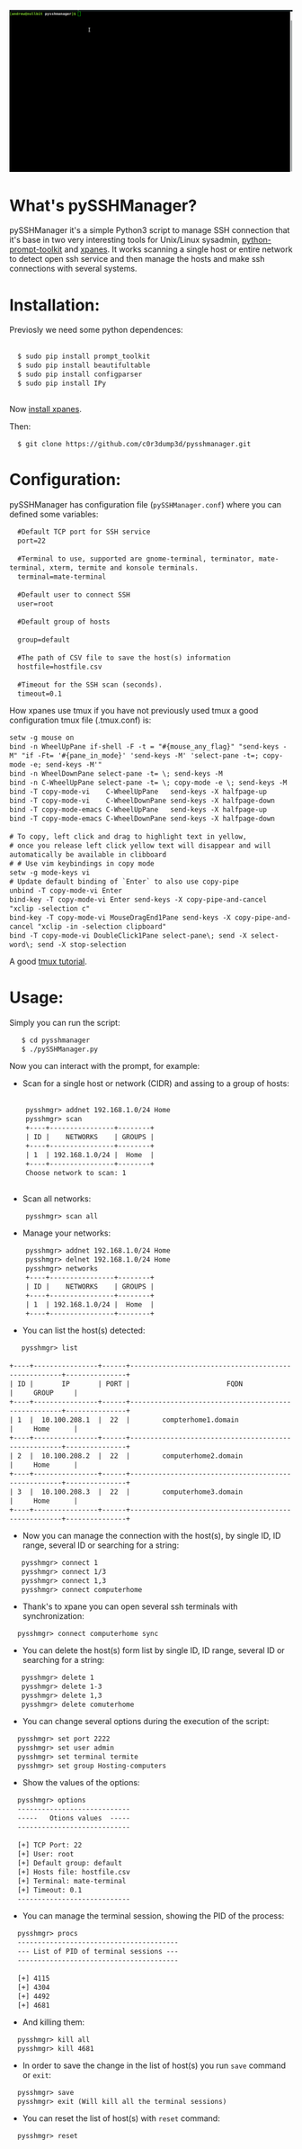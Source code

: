
![record](https://raw.githubusercontent.com/c0r3dump3d/pysshmanager/4be07fe4c20e61e3d210a1a0af5c1063ecabafb1/pysshmanager_record.gif)

What's pySSHManager?
====================

pySSHManager it's a simple Python3 script to manage SSH connection that it's base in two very interesting tools for Unix/Linux sysadmin, <a href="https://github.com/prompt-toolkit/python-prompt-toolkit">python-prompt-toolkit</a>
and <a href="https://github.com/greymd/tmux-xpanes">xpanes</a>. It works scanning a single host or entire network to detect open ssh service and then manage the hosts and make ssh connections with several systems.
    
Installation:
=============

Previosly we need some python dependences:

```

  $ sudo pip install prompt_toolkit
  $ sudo pip install beautifultable
  $ sudo pip install configparser
  $ sudo pip install IPy
  
```
Now <a href="https://github.com/greymd/tmux-xpanes/wiki/Installation">install xpanes</a>.

Then:

```
  $ git clone https://github.com/c0r3dump3d/pysshmanager.git
```

Configuration:
=============

pySSHManager has configuration file (`pySSHManager.conf`) where you can defined some variables:

```
  #Default TCP port for SSH service
  port=22 

  #Terminal to use, supported are gnome-terminal, terminator, mate-terminal, xterm, termite and konsole terminals. 
  terminal=mate-terminal 

  #Default user to connect SSH
  user=root

  #Default group of hosts

  group=default

  #The path of CSV file to save the host(s) information
  hostfile=hostfile.csv

  #Timeout for the SSH scan (seconds).
  timeout=0.1
```
How xpanes use tmux if you have not previously used tmux a good configuration tmux file (.tmux.conf) is:

```
setw -g mouse on
bind -n WheelUpPane if-shell -F -t = "#{mouse_any_flag}" "send-keys -M" "if -Ft= '#{pane_in_mode}' 'send-keys -M' 'select-pane -t=; copy-mode -e; send-keys -M'"
bind -n WheelDownPane select-pane -t= \; send-keys -M
bind -n C-WheelUpPane select-pane -t= \; copy-mode -e \; send-keys -M
bind -T copy-mode-vi    C-WheelUpPane   send-keys -X halfpage-up
bind -T copy-mode-vi    C-WheelDownPane send-keys -X halfpage-down
bind -T copy-mode-emacs C-WheelUpPane   send-keys -X halfpage-up
bind -T copy-mode-emacs C-WheelDownPane send-keys -X halfpage-down

# To copy, left click and drag to highlight text in yellow, 
# once you release left click yellow text will disappear and will automatically be available in clibboard
# # Use vim keybindings in copy mode
setw -g mode-keys vi
# Update default binding of `Enter` to also use copy-pipe
unbind -T copy-mode-vi Enter
bind-key -T copy-mode-vi Enter send-keys -X copy-pipe-and-cancel "xclip -selection c"
bind-key -T copy-mode-vi MouseDragEnd1Pane send-keys -X copy-pipe-and-cancel "xclip -in -selection clipboard"
bind -T copy-mode-vi DoubleClick1Pane select-pane\; send -X select-word\; send -X stop-selection
```
A good <a href='https://danielmiessler.com/study/tmux/'>tmux tutorial</a>.

Usage:
======

Simply you can run the script:

```
   $ cd pysshmanager
   $ ./pySSHManager.py 
```

Now you can interact with the prompt, for example:
* Scan for a single host or network (CIDR) and assing to a group of hosts:
```
    
    pysshmgr> addnet 192.168.1.0/24 Home
    pysshmgr> scan
    +----+----------------+--------+
    | ID |    NETWORKS    | GROUPS |
    +----+----------------+--------+
    | 1  | 192.168.1.0/24 |  Home  |
    +----+----------------+--------+
    Choose network to scan: 1 	
    
```
* Scan all networks:

```
    pysshmgr> scan all

```

* Manage your networks:

```
    pysshmgr> addnet 192.168.1.0/24 Home
    pysshmgr> delnet 192.168.1.0/24 Home
    pysshmgr> networks
    +----+----------------+--------+
    | ID |    NETWORKS    | GROUPS |
    +----+----------------+--------+
    | 1  | 192.168.1.0/24 |  Home  |
    +----+----------------+--------+
```


 * You can list the host(s) detected:
 ```
    pysshmgr> list 
    
+----+----------------+------+-----------------------------------------------------+---------------+
| ID |       IP       | PORT |                        FQDN                         |     GROUP     |
+----+----------------+------+-----------------------------------------------------+---------------+
| 1  |  10.100.208.1  |  22  |        compterhome1.domain                          |     Home      |
+----+----------------+------+-----------------------------------------------------+---------------+
| 2  |  10.100.208.2  |  22  |        computerhome2.domain                         |     Home      |
+----+----------------+------+-----------------------------------------------------+---------------+
| 3  |  10.100.208.3  |  22  |        computerhome3.domain                         |     Home      |
+----+----------------+------+-----------------------------------------------------+---------------+

 ```
 
 * Now you can manage the connection with the host(s), by single ID, ID range, several ID or searching for a string:

```
   pysshmgr> connect 1
   pysshmgr> connect 1/3
   pysshmgr> connect 1,3
   pysshmgr> connect computerhome

```
 * Thank's to xpane you can open several ssh terminals with synchronization:
 
 ```
   pysshmgr> connect computerhome sync
 ```
 
 * You can delete the host(s) form list by single ID, ID range, several ID or searching for a string:
 
```
   pysshmgr> delete 1
   pysshmgr> delete 1-3
   pysshmgr> delete 1,3
   pysshmgr> delete comuterhome
```

 * You can change several options during the execution of the script:

 ```
   pysshmgr> set port 2222 
   pysshmgr> set user admin 
   pysshmgr> set terminal termite 
   pysshmgr> set group Hosting-computers 

 ```

 * Show the values of the options:

 ```
   pysshmgr> options
   ----------------------------
   -----   Otions values  -----
   ----------------------------

   [+] TCP Port: 22
   [+] User: root
   [+] Default group: default
   [+] Hosts file: hostfile.csv
   [+] Terminal: mate-terminal
   [+] Timeout: 0.1
   ----------------------------
 ```

 * You can manage the terminal session, showing the PID of the process:

 ```
   pysshmgr> procs 
   ----------------------------------------
   --- List of PID of terminal sessions ---
   ----------------------------------------

   [+] 4115
   [+] 4304
   [+] 4492
   [+] 4681
 ```

 * And killing them:

 ```
   pysshmgr> kill all 
   pysshmgr> kill 4681 
 ```


 * In order to save the change in the list of host(s) you run `save` command or `exit`:  

 ```
   pysshmgr> save 
   pysshmgr> exit (Will kill all the terminal sessions) 
 ```

 * You can reset the list of host(s) with `reset` command:  

 ```
   pysshmgr> reset 
 ```
 
 
 
